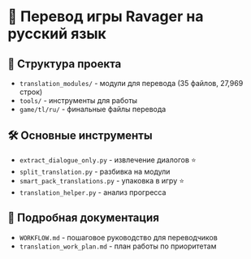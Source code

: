 # 🎯 Перевод игры Ravager на русский язык

## 📁 Структура проекта

- `translation_modules/` - модули для перевода (35 файлов, 27,969 строк)
- `tools/` - инструменты для работы
- `game/tl/ru/` - финальные файлы перевода

## 🛠️ Основные инструменты

- `extract_dialogue_only.py` - извлечение диалогов ⭐
- `split_translation.py` - разбивка на модули
- `smart_pack_translations.py` - упаковка в игру ⭐
- `translation_helper.py` - анализ прогресса

## 📖 Подробная документация

- `WORKFLOW.md` - пошаговое руководство для переводчиков
- `translation_work_plan.md` - план работы по приоритетам

